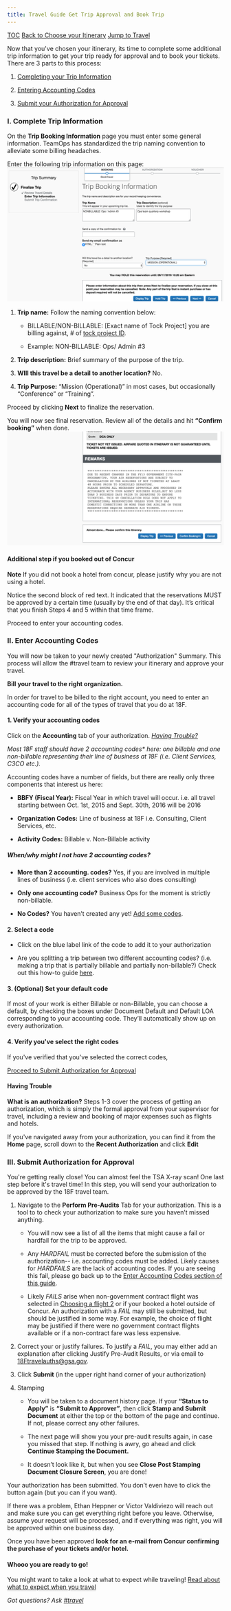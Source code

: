 ```yaml
---
title: Travel Guide Get Trip Approval and Book Trip
---
```


[TOC](/travel-guide-table-of-contents)
[Back to Choose your Itinerary](/travel-guide-2-choose-your-itinerary)
[Jump to Travel](/travel-guide-4-travel)

Now that you've chosen your itinerary, its time to complete some additional trip information to get your trip ready for approval and to book your tickets. There are 3 parts to this process:

1. [Completing your Trip Information](#i-complete-trip-information)

2. [Entering Accounting Codes](#ii-enter-accounting-codes)

3. [Submit your Authorization for Approval](#iii-submit-authorization-for-approval)

### I. Complete Trip Information
On the **Trip Booking Information** page you must enter some general information. TeamOps has standardized the trip naming convention to alleviate some billing headaches.

Enter the following trip information on this page:
<img src="/images/travel/12-trip-name.png" class="travel-guide-hide" alt="Trip Booking Information screen">

1. **Trip name:** Follow the naming convention below:

    * BILLABLE/NON-BILLABLE: [Exact name of Tock Project] you are billing against, # of [tock project ID](http://tock.18f.gov/projects).

    * Example: NON-BILLABLE: Ops/ Admin #3

2. **Trip description:** Brief summary of the purpose of the trip.

3. **WIll this travel be a detail to another location?** No.

4. **Trip Purpose:** “Mission (Operational)” in most cases, but occasionally “Conference” or “Training”.

Proceed by clicking **Next** to finalize the reservation.

You will now see final reservation. Review all of the details and hit **“Confirm booking”** when done.
<img src="/images/travel/13-confirm-booking.png" class="travel-guide-hide" alt="confirming the booking">

#### Additional step if you booked out of Concur
**Note** If you did not book a hotel from concur, please justify why you are not using a hotel.

Notice the second block of red text. It indicated that the reservations MUST be approved by a certain time (usually by the end of that day). It’s critical that you finish Steps 4 and 5 within that time frame.

Proceed to enter your accounting codes.

### II. Enter Accounting Codes
You will now be taken to your newly created "Authorization" Summary. This process will allow the #travel team to review your itinerary and approve your travel.

**Bill your travel to the right organization.**

In order for travel to be billed to the right account, you need to enter an accounting code for all of the types of travel that you do at 18F.

#### 1. Verify your accounting codes
Click on the **Accounting** tab of your authorization. [_Having Trouble?_](#having-trouble)

_Most 18F staff should have 2 accounting codes* here: one billable and one non-billable representing their line of business at 18F (i.e. Client Services, C3CO etc.)._

Accounting codes have a number of fields, but there are really only three components that interest us here:

* **BBFY (Fiscal Year):** Fiscal Year in which travel will occur.
i.e. all travel starting between Oct. 1st, 2015 and Sept. 30th, 2016 will be 2016

* **Organization Codes:** Line of business at 18F
i.e. Consulting, Client Services, etc.

* **Activity Codes:** Billable v. Non-Billable activity

##### When/why might I not have 2 accounting codes?

* **More than 2 accounting. codes?** Yes, if you are involved in multiple lines of business (i.e. client services who also does consulting)

* **Only one accounting code?** Business Ops for the moment is strictly non-billable.

* **No Codes?** You haven’t created any yet! [Add some codes](/travel-guide-accounting-codes/#create-accounting-codes).

#### 2. Select a code
* Click on the blue label link of the code to add it to your authorization

* Are you splitting a trip between two different accounting codes? (i.e. making a trip that is partially billable and partially non-billable?) Check out this how-to guide [here](/travel-guide-accounting-codes/#multiple-accounting-codes).

#### 3. (Optional) Set your default code
If most of your work is either Billable or non-Billable, you can choose a default, by checking the boxes under Document Default and Default LOA corresponding to your accounting code. They’ll automatically show up on every authorization.

#### 4. Verify you've select the right codes
If you've verified that you've selected the correct codes,

[Proceed to Submit Authorization for Approval](#iii-submit-authorization-for-approval)

#### Having Trouble
**What is an authorization?** Steps 1-3 cover the process of getting an authorization, which is simply the formal approval from your supervisor for travel, including a review and booking of major expenses such as flights and hotels.

If you've navigated away from your authorization, you can find it from the **Home** page, scroll down to the **Recent Authorization** and click **Edit**

### III. Submit Authorization for Approval
You're getting really close! You can almost feel the TSA X-ray scan! One last step before it's travel time! In this step, you will send your authorization to be approved by the 18F travel team.


1. Navigate to the **Perform Pre-Audits** Tab for your authorization. This is a tool to to check your authorization to make sure you haven’t missed anything.

    * You will now see a list of all the items that might cause a fail or hardfail for the trip to be approved.

    * Any _HARDFAIL_ must be corrected before the submission of the authorization-- i.e. accounting codes must be added. Likely causes for _HARDFAILS_ are the lack of accounting codes. If you are seeing this fail, please go back up to the [Enter Accounting Codes section of this guide](#ii-enter-accounting-codes).

    *  Likely _FAILS_ arise when non-government contract flight was selected in [Choosing a flight 2](/travel-guide-2-choose-your-itinerary/#choose-a-flight) or if your booked a hotel outside of Concur. An authorization with a _FAIL_ may still be submitted, but should be justified in some way. For example, the choice of flight may be justified if there were no government contract flights available or if a non-contract fare was less expensive.

3. Correct your or justify failures. To justify a _FAIL_, you may either add an explanation after clicking Justify Pre-Audit Results, or via email to 18Ftravelauths@gsa.gov.

4. Click **Submit** (in the upper right hand corner of your authorization)

5. Stamping
   * You will be taken to a document history page. If your **“Status to Apply”** is **“Submit to Approver”**, then click **Stamp and Submit Document** at either the top or the bottom of the page and continue. If not, please correct any other failures.

   * The next page will show you your pre-audit results again, in case you missed that step. If nothing is awry, go ahead and click **Continue Stamping the Document.**

   * It doesn’t look like it, but when you see **Close Post Stamping Document Closure Screen**, you are done!

Your authorization has been submitted. You don’t even have to click the button again (but you can if you want).

If there was a problem, Ethan Heppner or Victor Valdiviezo will reach out and make sure you can get everything right before you leave. Otherwise, assume your request will be processed, and if everything was right, you will be approved within one business day.

Once you have been approved **look for an e-mail from Concur confirming the purchase of your tickets and/or hotel.**

#### Whooo you are ready to go!

You might want to take a look at what to expect while traveling!
[Read about what to expect when you travel](/travel-guide-4-travel/)


*Got questions? Ask [#travel](https://18f.slack.com/messages/travel)*
